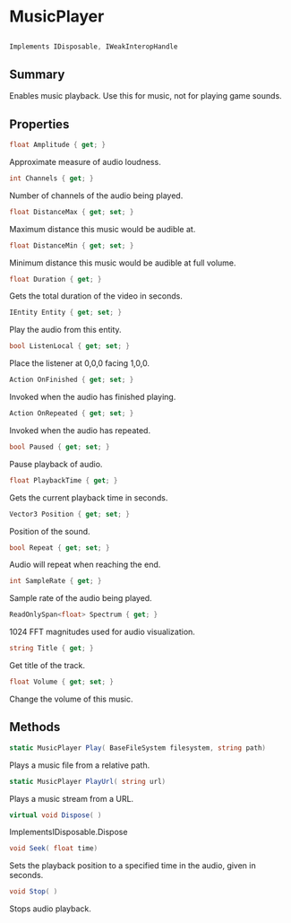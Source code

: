 # MusicPlayer

## 
```c#
Implements IDisposable, IWeakInteropHandle
```

## Summary

Enables music playback. Use this for music, not for playing game sounds.
## Properties

```c#
float Amplitude { get; } 
```
Approximate measure of audio loudness.
```c#
int Channels { get; } 
```
Number of channels of the audio being played.
```c#
float DistanceMax { get; set; } 
```
Maximum distance this music would be audible at.
```c#
float DistanceMin { get; set; } 
```
Minimum distance this music would be audible at full volume.
```c#
float Duration { get; } 
```
Gets the total duration of the video in seconds.
```c#
IEntity Entity { get; set; } 
```
Play the audio from this entity.
```c#
bool ListenLocal { get; set; } 
```
Place the listener at 0,0,0 facing 1,0,0.
```c#
Action OnFinished { get; set; } 
```
Invoked when the audio has finished playing.
```c#
Action OnRepeated { get; set; } 
```
Invoked when the audio has repeated.
```c#
bool Paused { get; set; } 
```
Pause playback of audio.
```c#
float PlaybackTime { get; } 
```
Gets the current playback time in seconds.
```c#
Vector3 Position { get; set; } 
```
Position of the sound.
```c#
bool Repeat { get; set; } 
```
Audio will repeat when reaching the end.
```c#
int SampleRate { get; } 
```
Sample rate of the audio being played.
```c#
ReadOnlySpan<float> Spectrum { get; } 
```
1024 FFT magnitudes used for audio visualization.
```c#
string Title { get; } 
```
Get title of the track.
```c#
float Volume { get; set; } 
```
Change the volume of this music.
## Methods

```c#
static MusicPlayer Play( BaseFileSystem filesystem, string path) 
```
Plays a music file from a relative path.
```c#
static MusicPlayer PlayUrl( string url) 
```
Plays a music stream from a URL.
```c#
virtual void Dispose( ) 
```
ImplementsIDisposable.Dispose
```c#
void Seek( float time) 
```
Sets the playback position to a specified time in the audio, given in seconds.
```c#
void Stop( ) 
```
Stops audio playback.
